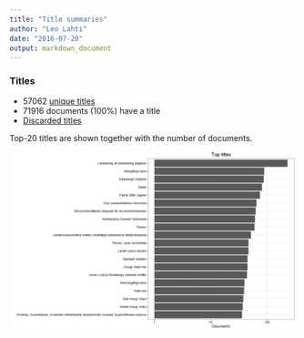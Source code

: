 ```yaml
---
title: "Title summaries"
author: "Leo Lahti"
date: "2016-07-20"
output: markdown_document
---
```



### Titles

 * 57062 [unique titles](output.tables/title_accepted.csv)
 * 71916 documents (100%) have a title
 * [Discarded titles](output.tables/title_discarded.csv)

Top-20 titles are shown together with the number of documents.

![plot of chunk summarytitle](figure/summarytitle-1.png)

